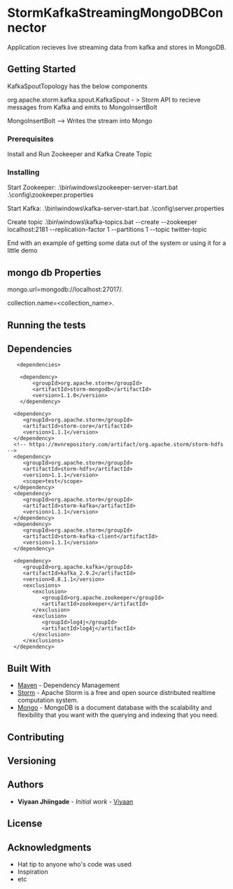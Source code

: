 # StormKafkaStreamingMongoDBConnector

Application recieves live streaming data from kafka and stores in MongoDB.

## Getting Started

KafkaSpoutTopology has the below components

org.apache.storm.kafka.spout.KafkaSpout - > Storm API to recieve messages from Kafka and emits to MongoInsertBolt

MongoInsertBolt -->  Writes the stream into Mongo



### Prerequisites

Install and Run Zookeeper and Kafka
Create Topic

### Installing


Start Zookeeper:
.\bin\windows\zookeeper-server-start.bat .\config\zookeeper.properties

Start Kafka:
.\bin\windows\kafka-server-start.bat .\config\server.properties


Create topic
.\bin\windows\kafka-topics.bat --create --zookeeper localhost:2181 --replication-factor 1 --partitions 1 --topic twitter-topic


End with an example of getting some data out of the system or using it for a little demo

## mongo db Properties


mongo.url=mongodb://localhost:27017/<databasename>.

collection.name=<collection_name>.

## Running the tests





## Dependencies


	   <dependencies>
      
		<dependency>
		    <groupId>org.apache.storm</groupId>
		    <artifactId>storm-mongodb</artifactId>
		    <version>1.1.0</version>
		</dependency>
     
      <dependency>
         <groupId>org.apache.storm</groupId>
         <artifactId>storm-core</artifactId>
         <version>1.1.1</version>
      </dependency>
      <!-- https://mvnrepository.com/artifact/org.apache.storm/storm-hdfs -->
      <dependency>
         <groupId>org.apache.storm</groupId>
         <artifactId>storm-hdfs</artifactId>
         <version>1.1.1</version>
         <scope>test</scope>
      </dependency>
      <dependency>
         <groupId>org.apache.storm</groupId>
         <artifactId>storm-kafka</artifactId>
         <version>1.1.1</version>
      </dependency>
      <dependency>
         <groupId>org.apache.storm</groupId>
         <artifactId>storm-kafka-client</artifactId>
         <version>1.1.1</version>
      </dependency>

      <dependency>
         <groupId>org.apache.kafka</groupId>
         <artifactId>kafka_2.9.2</artifactId>
         <version>0.8.1.1</version>
         <exclusions>
            <exclusion>
               <groupId>org.apache.zookeeper</groupId>
               <artifactId>zookeeper</artifactId>
            </exclusion>
            <exclusion>
               <groupId>log4j</groupId>
               <artifactId>log4j</artifactId>
            </exclusion>
         </exclusions>
      </dependency>

## Built With

* [Maven](https://maven.apache.org/) - Dependency Management
* [Storm](http://storm.apache.org/) - Apache Storm is a free and open source distributed realtime computation system.
* [Mongo](https://www.mongodb.com/) - MongoDB is a document database with the scalability and flexibility that you want with the querying and indexing that you need.

## Contributing


## Versioning



## Authors

* **Viyaan Jhiingade** - *Initial work* - [Viyaan](https://github.com/Viyaan)



## License



## Acknowledgments

* Hat tip to anyone who's code was used
* Inspiration
* etc



